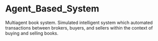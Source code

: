 # Agent_Based_System
Multiagent book system. Simulated intelligent system which automated transactions between brokers, buyers, and sellers within the context of buying and selling books. 
